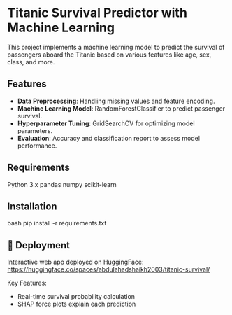 # Titanic Survival Predictor with Machine Learning

This project implements a machine learning model to predict the survival of passengers aboard the Titanic based on various features like age, sex, class, and more.

## Features
- **Data Preprocessing**: Handling missing values and feature encoding.
- **Machine Learning Model**: RandomForestClassifier to predict passenger survival.
- **Hyperparameter Tuning**: GridSearchCV for optimizing model parameters.
- **Evaluation**: Accuracy and classification report to assess model performance.

## Requirements
Python 3.x
pandas
numpy
scikit-learn

## Installation
bash
pip install -r requirements.txt



## 🚀 Deployment  
Interactive web app deployed on HuggingFace:  
https://huggingface.co/spaces/abdulahadshaikh2003/titanic-survival/

Key Features:  
- Real-time survival probability calculation  
- SHAP force plots explain each prediction  
